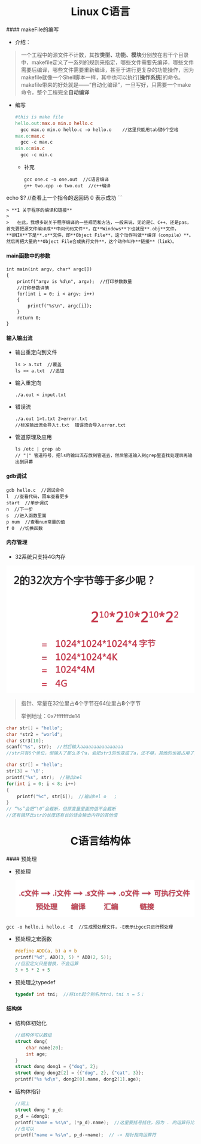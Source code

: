 <h1><center>Linux C语言</center></h1>
#### makeFile的编写

- 介绍：

> 一个工程中的源文件不计数，其按**类型、功能、模块**分别放在若干个目录中，makefile定义了一系列的规则来指定，哪些文件需要先编译，哪些文件需要后编译，哪些文件需要重新编译，甚至于进行更复杂的功能操作，因为makefile就像一个Shell脚本一样，其中也可以执行[**操作系统**]的命令。makefile带来的好处就是——“自动化编译”，一旦写好，只需要一个make命令，整个工程完全**自动编译**

- 编写

  ```makefile
  #this is make file
  hello.out:max.o min.o hello.c
  	gcc max.o min.o hello.c -o hello.o    //这里只能用tab键6个空格
  max.o:max.c
  	gcc -c max.c
  min.o:min.c
  	gcc -c min.c
  ```

  - 补充

    ```
    gcc one.c -o one.out  //C语言编译
    g++ two.cpp -o two.out  //c++编译
echo $?  //查看上一个指令的返回码  0 表示成功
    ```
    
    > **1 关于程序的编译和链接**
    >
    >   在此，我想多说关于程序编译的一些规范和方法，一般来说，无论是C、C++、还是pas，首先要把源文件编译成**中间代码文件**，在**Windows**下也就是**.obj**文件，**UNIX**下是**.o**文件，即**Object File**，这个动作叫做**编译（compile）**。然后再把大量的**Object File合成执行文件**，这个动作叫作**链接**（link）。  



#### main函数中的参数

```
int main(int argv, char* argc[])
{
	printf("argv is %d\n", argv);  //打印参数数量
	//打印参数详情
	for(int i = 0; i < argv; i++)
	{
		printf("%s\n", argc[i]);
	}
	return 0;
}
```



#### 输入输出流

- 输出重定向到文件

  ```shell
  ls > a.txt  //覆盖
  ls >> a.txt  //追加
  ```

- 输入重定向

  ```shell
  ./a.out < input.txt
  ```

- 错误流

  ```
  ./a.out 1>t.txt 2>error.txt
  //标准输出流会导入t.txt  错误流会导入error.txt
  ```

- 管道原理及应用

  ```shell
  ls /etc | grep ab
  // "|" 管道符号，把ls的输出流存放到管道去，然后管道输入到grep里查找处理后再输出到屏幕
  ```

  

#### gdb调试

```
gdb hello.c  //调试命令
l  //查看代码，回车查看更多
start  //单步调试
n  //下一步
s  //进入函数里面
p num  //查看num常量的值
f 0  //切换函数
```



#### 内存管理

- 32系统只支持4G内存

![图片](images/内存大小.png)

> 指针、常量在32位里占**4**个字节在64位里占**8**个字节
>
> 举例地址：0x7fffffffde14

```c
char str[] = "hello";
char *str2 = "world";
char str3[10];
scanf("%s", str);  //然后输入aaaaaaaaaaaaaaaa
//str只有6个单位，但输入了那么多个a，会把str3的也变成了a，还不够，其他的也被占用了，极其不安全
```

```c
char str[] = "hello";
str[3] = '\0';
printf("%s", str);  //输出hel
for(int i = 0; i < 8; i++)
{
    printf("%c", str[i]);  //输出hel o   ;
}
// “%s”会把“\0”会截断，但原变量里面的值不会截断
//还有循环比str的长度还有长的话会输出内存的其他值
```



<h1><center>C语言结构体</center></h1>
#### 预处理

- 预处理

  ![](images\编译过程.png)

```
gcc -o hello.i hello.c -E  //生成预处理文件，-E表示让gcc只进行预处理
```

- 预处理之宏函数

  ```c
  #define ADD(a, b) a + b
  printf("%d", ADD(3, 5) * ADD(2, 5));
  //但宏定义只是替换，不会运算
  3 + 5 * 2 + 5
  ```

- 预处理之typedef

  ```c
  typedef int tni;  //将int起个别名为tni，tni n = 5；
  ```



#### 结构体

- 结构体初始化

  ```c
  //结构体可以数组
  struct dong{
      char name[20];
      int age;
  }
  struct dong dong1 = {"dog", 2};
  struct dong dong2[2] = {{"dog", 2}, {"cat", 3}};
  printf("%s %d\n", dong2[0].name, dong2[1].age);
  ```

- 结构体指针

  ```c
  //同上
  struct dong * p_d;
  p_d = &dong1;
  printf("name = %s\n", (*p_d).name);  //这里要括号括住，因为 . 的运算符比较高
  //也可以
  printf("name = %s\n", p_d->name);  // -> 指针指向运算符
  ```

  